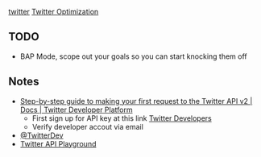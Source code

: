 [twitter](../../Software/List/twitter.md)   [Twitter Optimization](../../../MyDendronExistence/MyProjects/Optimize%20Social%20Media/Twitter%20Optimization.md)

## TODO
* BAP Mode, scope out your goals so you can start knocking them off
## Notes
* [Step-by-step guide to making your first request to the Twitter API v2 | Docs | Twitter Developer Platform](https://developer.twitter.com/en/docs/tutorials/step-by-step-guide-to-making-your-first-request-to-the-twitter-api-v2)
	* First sign up for API key at this link [Twitter Developers](https://developer.twitter.com/en/portal/petition/essential/basic-info)
	* Verify developer accout via email
* [@TwitterDev](https://github.com/twitterdev)
* [Twitter API Playground](https://oauth-playground.glitch.me/?id=listIdGet&params=%28%27id%21%271409935014725177344%27%29_)
